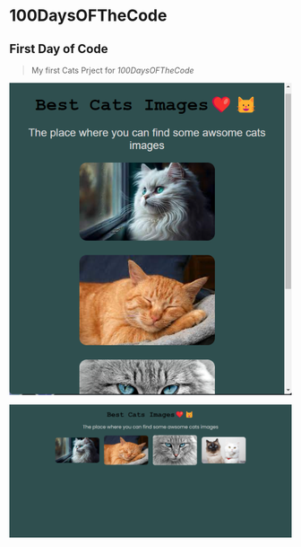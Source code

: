 # 100DaysOFTheCode

## First Day of Code

> My first Cats Prject for _*100DaysOFTheCode*_

![Alt text](./Day-One/cats-2.png)

![Alt text](./Day-One/cats.png)
